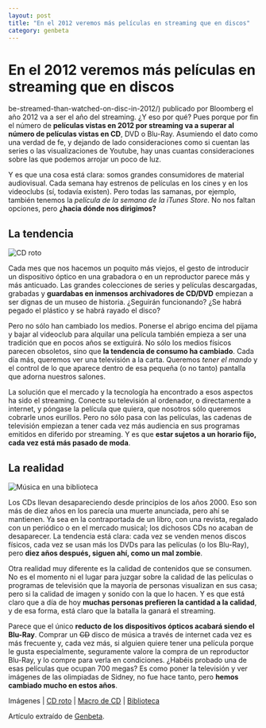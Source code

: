 ```yaml
---
layout: post
title: "En el 2012 veremos más películas en streaming que en discos"
category: genbeta
---
```


# En el 2012 veremos más películas en streaming que en discos

be-streamed-than-watched-on-disc-in-2012/) publicado por Bloomberg el año 2012
va a ser el año del streaming. ¿Y eso por qué? Pues porque por fin el número
de **películas vistas en 2012 por streaming va a superar al número de
películas vistas en CD**, DVD o Blu-Ray. Asumiendo el dato como una verdad de
fe, y dejando de lado consideraciones como si cuentan las series o las
visualizaciones de Youtube, hay unas cuantas consideraciones sobre las que
podemos arrojar un poco de luz.

Y es que una cosa está clara: somos grandes consumidores de material
audiovisual. Cada semana hay estrenos de películas en los cines y en los
videoclubs (sí, todavía existen). Pero todas las samanas, por ejemplo, también
tenemos la _película de la semana de la iTunes Store_. No nos faltan opciones,
pero **¿hacia dónde nos dirigimos?**

## La tendencia

  
![CD roto](http://img.genbeta.com/2012/03/cd-roto.jpg)

Cada mes que nos hacemos un poquito más viejos, el gesto de introducir un
dispositivo óptico en una grabadora o en un reproductor parece más y más
anticuado. Las grandes colecciones de series y películas descargadas, grabadas
y **guardabas en inmensos archivadores de CD/DVD** empiezan a ser dignas de un
museo de historia. ¿Seguirán funcionando? ¿Se habrá pegado el plástico y se
habrá rayado el disco?

Pero no sólo han cambiado los medios. Ponerse el abrigo encima del pijama y
bajar al videoclub para alquilar una película también empieza a ser una
tradición que en pocos años se extiguirá. No sólo los medios físicos parecen
obsoletos, sino que **la tendencia de consumo ha cambiado**. Cada día más,
queremos ver una televisión a la carta. Queremos _tener el mando_ y el control
de lo que aparece dentro de esa pequeña (o no tanto) pantalla que adorna
nuestros salones.

La solución que el mercado y la tecnología ha encontrado a esos aspectos ha
sido el streaming. Conecte su televisión al ordenador, o directamente a
internet, y póngase la película que quiera, que nosotros sólo queremos
cobrarle unos eurillos. Pero no sólo pasa con las películas, las cadenas de
televisión empiezan a tener cada vez más audiencia en sus programas emitidos
en diferido por streaming. Y es que **estar sujetos a un horario fijo, cada
vez está más pasado de moda**.

## La realidad

  
![Música en una biblioteca](http://img.genbeta.com/2012/03/music-library.jpg)

Los CDs llevan desapareciendo desde principios de los años 2000. Eso son más
de diez años en los parecía una muerte anunciada, pero ahí se mantienen. Ya
sea en la contraportada de un libro, con una revista, regalado con un
periódico o en el mercado musical; los dichosos CDs no acaban de desaparecer.
La tendencia está clara: cada vez se venden menos discos físicos, cada vez se
usan más los DVDs para las películas (o los Blu-Ray), pero **diez años
después, siguen ahí, como un mal zombie**.

Otra realidad muy diferente es la calidad de contenidos que se consumen. No es
el momento ni el lugar para juzgar sobre la calidad de las películas o
programas de televisión que la mayoría de personas visualizan en sus casa;
pero si la calidad de imagen y sonido con la que lo hacen. Y es que está claro
que a día de hoy **muchas personas prefieren la cantidad a la calidad**, y de
esa forma, está claro que la batalla la ganará el streaming.

Parece que el único **reducto de los dispositivos ópticos acabará siendo el
Blu-Ray**. Comprar un <del>CD</del> disco de música a través de internet cada
vez es más frecuente y, cada vez más, si alguien quiere tener una película
porque le gusta especialmente, seguramente valore la compra de un reproductor
Blu-Ray, y lo compre para verla en condiciones. ¿Habéis probado una de esas
películas que ocupan 700 megas? Es como poner la televisión y ver imágenes de
las olimpiadas de Sidney, no fue hace tanto, pero **hemos cambiado mucho en
estos años**.

Imágenes | [CD roto](http://www.flickr.com/photos/toddbinger/3235728614/) |
[Macro de CD](http://www.flickr.com/photos/declanjewell/2447653142/) |
[Biblioteca](http://www.flickr.com/photos/manchesterlibrary/3533597263/)

Artículo extraído de [Genbeta](http://www.genbeta.com).